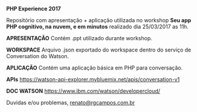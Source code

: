 **PHP Experience 2017**

Repositório com apresentação + aplicação utilizada no workshop **Seu app PHP cognitivo, na nuvem, e em minutos** realizado dia 25/03/2017 as 11h.



**APRESENTAÇÃO** Contém .ppt utilizado durante workshop.


**WORKSPACE** Arquivo .json exportado do workspace dentro do serviço de Conversation do Watson.


**APLICAÇÃO** Contém uma aplicação básica em PHP para conversação.


**APIs** https://watson-api-explorer.mybluemix.net/apis/conversation-v1


**DOC WATSON** https://www.ibm.com/watson/developercloud/


Duvidas e/ou problemas, renato@rgcampos.com.br